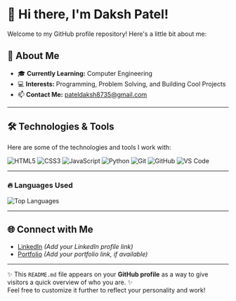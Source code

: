 # 👋 Hi there, I'm Daksh Patel!

Welcome to my GitHub profile repository! Here's a little bit about me:

## 🌱 About Me
- 🎓 **Currently Learning:** Computer Engineering
- 💻 **Interests:** Programming, Problem Solving, and Building Cool Projects
- 📫 **Contact Me:** [pateldaksh8735@gmail.com](mailto:pateldaksh8735@gmail.com)

---

## 🛠️ Technologies & Tools
Here are some of the technologies and tools I work with:

![HTML5](https://img.shields.io/badge/-HTML5-E34F26?logo=html5&logoColor=white&style=flat)
![CSS3](https://img.shields.io/badge/-CSS3-1572B6?logo=css3&logoColor=white&style=flat)
![JavaScript](https://img.shields.io/badge/-JavaScript-F7DF1E?logo=javascript&logoColor=black&style=flat)
![Python](https://img.shields.io/badge/-Python-3776AB?logo=python&logoColor=white&style=flat)
![Git](https://img.shields.io/badge/-Git-F05032?logo=git&logoColor=white&style=flat)
![GitHub](https://img.shields.io/badge/-GitHub-181717?logo=github&logoColor=white&style=flat)
![VS Code](https://img.shields.io/badge/-VS%20Code-007ACC?logo=visual-studio-code&logoColor=white&style=flat)

---

### 🔥 Languages Used
![Top Languages](https://github-readme-stats.vercel.app/api/top-langs/?username=Dakshpatel008&layout=compact&theme=radical)

---

## 🌐 Connect with Me
- [LinkedIn](#) *(Add your LinkedIn profile link)*
- [Portfolio](#) *(Add your portfolio link, if available)*

---

✨ This `README.md` file appears on your **GitHub profile** as a way to give visitors a quick overview of who you are. ✨  
Feel free to customize it further to reflect your personality and work!
